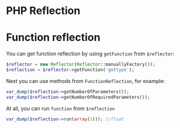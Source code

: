 PHP Reflection
==============

# Function reflection

You can get function reflection by using `getFunction` from `$reflector`:

```php
$reflector = new Reflector(Reflector::manuallyFactory());
$reflection = $reflector->getFunction('gettype');
```

Next you can use methods from `FunctionReflection`, for example:

```php
var_dump($reflection->getNumberOfParameters());
var_dump($reflection->getNumberOfRequiredParameters());
```

At all, you can run `function` from `$reflection`

```php
var_dump($reflection->run(array(1))); //float
```
